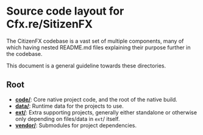 # Source code layout for Cfx.re/SitizenFX

The CitizenFX codebase is a vast set of multiple components, many of which having nested README.md files explaining
their purpose further in the codebase.

This document is a general guideline towards these directories.

## Root
* [**code/**](../code/): Core native project code, and the root of the native build.
* [**data/**](../data/): Runtime data for the projects to use.
* [**ext/**](../ext/): Extra supporting projects, generally either standalone or otherwise only depending on files/data in `ext`/ itself.
* [**vendor/**](../vendor/): Submodules for project dependencies.
